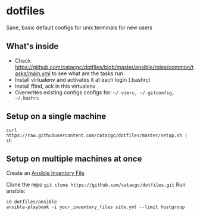 dotfiles
========

Sane, basic default configs for unix terminals for new users

What's inside
-------------

- Check https://github.com/catacgc/dotfiles/blob/master/ansible/roles/common/tasks/main.yml to see what are the tasks run
- Install virtualenv and activates it at each login (.bashrc)
- Install ffind, ack in this virtualenv
- Overwrites existing configs configs for: `~/.vimrc, ~/.gitconfig, ~/.bashrc`

Setup on a single machine
-------------------------

````
curl https://raw.githubusercontent.com/catacgc/dotfiles/master/setup.sh | sh
````

Setup on multiple machines at once
----------------------------------

Create an [Ansible Inventory File](http://docs.ansible.com/intro_inventory.html)

Clone the repo `git clone https://github.com/catacgc/dotfiles.git`
Run ansible: 

````
cd dotfiles/ansible
ansible-playbook -i your_inventory_files site.yml --limit hostgroup
````

